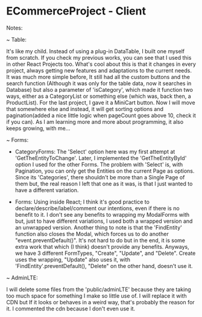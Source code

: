 # ECommerceProject - Client  
  
   Notes:  
  
   ~ Table:  
  
   It's like my child. Instead of using a plug-in DataTable, I built one myself from scratch. If you check my previous works, you can see that I used this in other React Projects too. What's cool about this is that it changes in every project, always getting new features and adaptations to the current needs. It was much more simple before, It still had all the custom buttons and the search function (Although it was only for the table data, now it searches in Database) but also a parameter of 'isCategory', which made it function two ways, either as a CategoryList or something else (which was, back then, a ProductList). For the last project, I gave it a MiniCart button. Now I will move that somewhere else and instead, it will get sorting options and pagination(added a nice little logic when pageCount goes above 10, check it if you can). As I am learning more and more about programming, it also keeps growing, with me...  
  
   ~ Forms:  
  
   - CategoryForms: The 'Select' option here was my first attempt at 'GetTheEntityToChange'. Later, I implemented the 'GetTheEntityById' option I used for the other Forms. The problem with 'Select' is, with Pagination, you can only get the Entities on the current Page as options. Since its 'Categories', there shouldn't be more than a Single Page of them but, the real reason I left that one as it was, is that I just wanted to have a different variation.  
  
  - Forms: Using <!-- <form /> --> inside React; I think it's good practice to declare/describe/label/comment our intentions, even if there is no benefit to it. I don't see any benefits to wrapping my ModalForms with <!-- <form></form> --> but, just to have different variations, I used both a wrapped version and an unwrapped version. Another thing to note is that the 'FindEntity' function also closes the Modal, which forces us to do another "event.preventDefault()". It's not hard to do but in the end, it is some extra work that which (I think) doesn't provide any benefits. Anyways, we have 3 different FormTypes, "Create", "Update", and "Delete". Create uses the <!-- <form /> --> wrapping, "Update" also uses it, with 'FindEntity'.preventDefault(), "Delete" on the other hand, doesn't use it.  
  
   ~ AdminLTE:  
  
  I will delete some files from the 'public/adminLTE' because they are taking too much space for something I make so little use of. I will replace it with CDN but If it looks or behaves in a weird way, that's probably the reason for it. I commented the  <!-- <script /> --> cdn because I don't even use it.  
